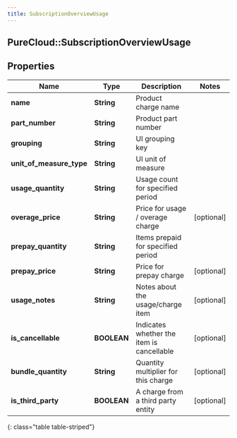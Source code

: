 ```yaml
---
title: SubscriptionOverviewUsage
---
```

## PureCloud::SubscriptionOverviewUsage

## Properties

|Name | Type | Description | Notes|
|------------ | ------------- | ------------- | -------------|
| **name** | **String** | Product charge name | |
| **part_number** | **String** | Product part number | |
| **grouping** | **String** | UI grouping key | |
| **unit_of_measure_type** | **String** | UI unit of measure | |
| **usage_quantity** | **String** | Usage count for specified period | |
| **overage_price** | **String** | Price for usage / overage charge | [optional] |
| **prepay_quantity** | **String** | Items prepaid for specified period | |
| **prepay_price** | **String** | Price for prepay charge | [optional] |
| **usage_notes** | **String** | Notes about the usage/charge item | [optional] |
| **is_cancellable** | **BOOLEAN** | Indicates whether the item is cancellable | [optional] |
| **bundle_quantity** | **String** | Quantity multiplier for this charge | [optional] |
| **is_third_party** | **BOOLEAN** | A charge from a third party entity | [optional] |
{: class="table table-striped"}


